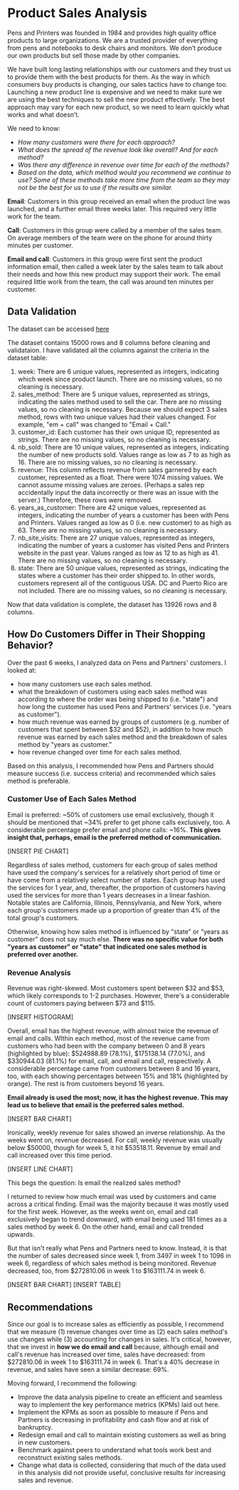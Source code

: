 # Product Sales Analysis

Pens and Printers was founded in 1984 and provides high quality office products to large organizations. We are a trusted provider of everything from pens and notebooks to desk chairs and monitors. We don’t produce our own products but sell those made by other companies.

We have built long lasting relationships with our customers and they trust us to provide them with the best products for them. As the way in which consumers buy products is changing, our sales tactics have to change too. Launching a new product line is expensive and we need to make sure we are using the best techniques to sell the new product effectively. The best approach may vary for each new product, so we need to learn quickly what works and what doesn’t.

We need to know:

- *How many customers were there for each approach?*
- *What does the spread of the revenue look like overall? And for each method?*
- *Was there any difference in revenue over time for each of the methods?*
- *Based on the data, which method would you recommend we continue to use? Some of these methods take more time from the team so they may not be the best for us to use if the results are similar.*

**Email**: Customers in this group received an email when the product line was launched, and a further email three weeks later. This required very little work for the team.

**Call**: Customers in this group were called by a member of the sales team. On average members of the team were on the phone for around thirty minutes per customer.

**Email and call**: Customers in this group were first sent the product information email, then called a week later by the sales team to talk about their needs and how this new product may support their work. The email required little work from the team, the call was around ten minutes per customer.

## Data Validation

The dataset can be accessed [here](https://github.com/add0794/product_sales_analysis/blob/52e78cb4f23ac4a51a173a8fa85670c96ace2382/product_sales.csv) 

The dataset contains 15000 rows and 8 columns before cleaning and validataion. I have validated all the columns against the criteria in the dataset table:

1. week: There are 6 unique values, represented as integers, indicating which week since product launch. There are no missing values, so no cleaning is necessary. 
2. sales_method: There are 5 unique values, represented as strings, indicating the sales method used to sell the car. There are no missing values, so no cleaning is necessary. Because we should expect 3 sales method, rows with two unique values had their values changed. For example, "em + call" was changed to "Email + Call." 
3. customer_id: Each customer has their own unique ID, represented as strings. There are no missing values, so no cleaning is necessary.
4. nb_sold: There are 10 unique values, represented as integers, indicating the number of new products sold. Values range as low as 7 to as high as 16. There are no missing values, so no cleaning is necessary. 
5. revenue: This column reflects revenue from sales garnered by each customer, represented as a float. There were 1074 missing values. We cannot assume missing values are zeroes. (Perhaps a sales rep accidentally input the data incorrectly or there was an issue with the server.) Therefore, these rows were removed.
6. years_as_customer: There are 42 unique values, represented as integers, indicating the number of years a customer has been with Pens and Printers. Values ranged as low as 0 (i.e. new customer) to as high as 63. There are no missing values, so no cleaning is necessary.
7. nb_site_visits: There are 27 unique values, represented as integers, indicating the number of years a customer has visited Pens and Printers website in the past year. Values ranged as low as 12 to as high as 41. There are no missing values, so no cleaning is necessary. 
8. state: There are 50 unique values, represented as strings, indicating the states where a customer has their order shipped to. In other words, customers represent all of the contiguous USA. DC and Puerto Rico are not included. There are no missing values, so no cleaning is necessary.

Now that data validation is complete, the dataset has 13926 rows and 8 columns.

## How Do Customers Differ in Their Shopping Behavior?

Over the past 6 weeks, I analyzed data on Pens and Partners' customers. I looked at:

- how many customers use each sales method.
- what the breakdown of customers using each sales method was according to where the order was being shipped to (i.e. "state") and how long the customer has used Pens and Partners' services (i.e. "years as customer").
- how much revenue was earned by groups of customers (e.g. number of customers that spent between $32 and $52), in addition to how much revenue was earned by each sales method and the breakdown of sales method by "years as customer."
- how revenue changed over time for each sales method.

Based on this analysis, I recommended how Pens and Partners should measure success (i.e. success criteria) and recommended which sales method is preferable. 

### Customer Use of Each Sales Method

Email is preferred: ~50% of customers use email exclusively, though it should be mentioned that ~34% prefer to get phone calls exclusively, too. A considerable percentage prefer email and phone calls: ~16%. **This gives insight that, perhaps, email is the preferred method of communication.**

[INSERT PIE CHART]

Regardless of sales method, customers for each group of sales method have used the company's services for a relatively short period of time or have come from a relatively select number of states. Each group has used the services for 1 year, and, thereafter, the proportion of customers having used the services for more than 1 years decreases in a linear fashion. Notable states are California, Illinois, Pennsylvania, and New York, where each group's customers made up a proportion of greater than 4% of the total group's customers. 

Otherwise, knowing how sales method is influenced by "state" or "years as customer" does not say much else. **There was no specific value for both "years as customer" or "state" that indicated one sales method is preferred over another.**

### Revenue Analysis

Revenue was right-skewed. Most customers spent between $32 and $53, which likely corresponds to 1-2 purchases. However, there's a considerable count of customers paying between $73 and $115.

[INSERT HISTOGRAM]

Overall, email has the highest revenue, with almost twice the revenue of email and calls. WIthin each method, most of the revenue came from customers who had been with the company between 0 and 8 years (highlighted by blue): $524988.89 (78.1%), $175138.14 (77.0%), and $330944.03 (81.1%) for email, call, and email and call, respectively. A considerable percentage came from customers between 8 and 16 years, too, with each showing percentages between 15% and 18% (highlighted by orange). The rest is from customers beyond 16 years.

**Email already is used the most; now, it has the highest revenue. This may lead us to believe that email is the preferred sales method.** 

[INSERT BAR CHART]

Ironically, weekly revenue for sales showed an inverse relationship. As the weeks went on, revenue decreased. For call, weekly revenue was usually below $50000, though for week 5, it hit $53518.11. Revenue by email and call increased over this time period.

[INSERT LINE CHART]

This begs the question: Is email the realized sales method?

I returned to review how much email was used by customers and came across a critical finding. Email was the majority because it was mostly used for the first week. However, as the weeks went on, email and call exclusively began to trend downward, with email being used 181 times as a sales method by week 6. On the other hand, email and call trended upwards.

But that isn't really what Pens and Partners need to know. Instead, it is that the number of sales decreased since week 1, from 3497 in week 1 to 1096 in week 6, regardless of which sales method is being monitored. Revenue decreased, too, from $272810.06 in week 1 to $163111.74 in week 6.

[INSERT BAR CHART]
[INSERT TABLE]

## Recommendations

Since our goal is to increase sales as efficiently as possible, I recommend that we measure (1) revenue changes over time as (2) each sales method's use changes while (3) accounting for changes in sales. It's critical, however, that we invest in **how we do email and call** because, although email and call's revenue has increased over time, sales have decreased: from $272810.06 in week 1 to $163111.74 in week 6. That's a 40% decrease in revenue, and sales have seen a similar decrease: 69%.

Moving forward, I recommend the following:

- Improve the data analysis pipeline to create an efficient and seamless way to implement the key performance metrics (KPMs) laid out here.
- Implement the KPMs as soon as possible to measure if Pens and Partners is decreasing in profitability and cash flow and at risk of bankruptcy.
- Redesign email and call to maintain existing customers as well as bring in new customers.
- Benchmark against peers to understand what tools work best and reconstruct existing sales methods.
- Change what data is collected, considering that much of the data used in this analysis did not provide useful, conclusive results for increasing sales and revenue. 

